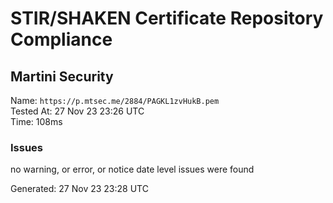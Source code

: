 # STIR/SHAKEN Certificate Repository Compliance

## Martini Security

Name: `https://p.mtsec.me/2884/PAGKL1zvHukB.pem`\
Tested At: 27 Nov 23 23:26 UTC\
Time: 108ms

### Issues

no warning, or error, or notice date level issues were found

Generated: 27 Nov 23 23:28 UTC